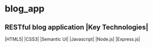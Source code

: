 # blog_app
RESTful blog application
|Key Technologies|
-----------------
|HTML5|
|CSS3|
|Semantic UI|
|Javascript|
|Node.js|
|Express.js|

